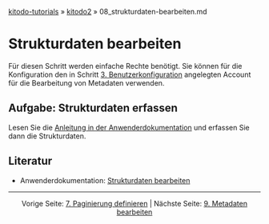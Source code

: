 [kitodo-tutorials](../README.md) » [kitodo2](README.md) » 08_strukturdaten-bearbeiten.md

# Strukturdaten bearbeiten

Für diesen Schritt werden einfache Rechte benötigt. Sie können für die Konfiguration den in Schritt [3. Benutzerkonfiguration](03_benutzerkonfiguration.md) angelegten Account für die Bearbeitung von Metadaten verwenden.

## Aufgabe: Strukturdaten erfassen

Lesen Sie die [Anleitung in der Anwenderdokumentation](https://github.com/kitodo/kitodo-production/wiki/Strukturdaten-bearbeiten) und erfassen Sie dann die Strukturdaten.

## Literatur

* Anwenderdokumentation: [Strukturdaten bearbeiten](https://github.com/kitodo/kitodo-production/wiki/Strukturdaten-bearbeiten)




------

<p align="center">Vorige Seite: <a href="07_paginierung-definieren.md">7. Paginierung definieren</a> | Nächste Seite: <a href="09_metadaten-bearbeiten.md">9. Metadaten bearbeiten</a></p>